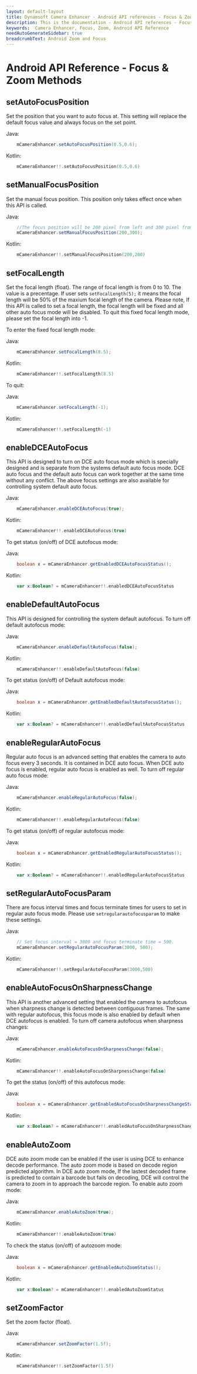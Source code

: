 ```yaml
---
layout: default-layout
title: Dynamsoft Camera Enhancer - Android API references - Focus & Zoom Methods
description: This is the documentation - Android API references - Focus & Zoom Methods page of Dynamsoft Camera Enhancer.
keywords:  Camera Enhancer, Focus, Zoom, Android API Reference
needAutoGenerateSidebar: true
breadcrumbText: Android Zoom and Focus
---
```


# Android API Reference - Focus & Zoom Methods

## setAutoFocusPosition

Set the position that you want to auto focus at. This setting will replace the default focus value and always focus on the set point.

Java:

```java
    mCameraEnhancer.setAutoFocusPosition(0.5,0.6);
```

Kotlin:

```kotlin
    mCameraEnhancer!!.setAutoFocusPosition(0.5,0.6)
```

## setManualFocusPosition

Set the manual focus position. This position only takes effect once when this API is called.

Java:

```java
    //The focus position will be 200 pixel from left and 300 pixel from top.
    mCameraEnhancer.setManualFocusPosition(200,300);
```

Kotlin:

```kotlin
    mCameraEnhancer!!.setManualFocusPosition(200,200)
```

## setFocalLength

Set the focal length (float). The range of focal length is from 0 to 10. The value is a precentage. If user sets `setFocalLength(5);` it means the focal length will be 50% of the maxium focal length of the camera. Please note, If this API is called to set a focal length, the focal length will be fixed and all other auto focus mode will be disabled. To quit this fixed focal length mode, please set the focal length into -1.

To enter the fixed focal length mode:

Java:

```java
    mCameraEnhancer.setFocalLength(8.5);
```

Kotlin:

```kotlin
    mCameraEnhancer!!.setFocalLength(8.5)
```

To quit:

Java:

```java
    mCameraEnhancer.setFocalLength(-1);
```

Kotlin:

```kotlin
    mCameraEnhancer!!.setFocalLength(-1)
```

## enableDCEAutoFocus

This API is designed to turn on DCE auto focus mode which is specially designed and is separate from the systems default auto focus mode. DCE auto focus and the default auto focus can work together at the same time without any conflict. The above focus settings are also available for controlling system default auto focus.

Java:

```java
    mCameraEnhancer.enableDCEAutoFocus(true);
```

Kotlin:

```kotlin
    mCameraEnhancer!!.enableDCEAutoFocus(true)
```

To get status (on/off) of DCE autofocus mode:

Java:

```java
    boolean x = mCameraEnhancer.getEnabledDCEAutoFocusStatus();
```

Kotlin:

```kotlin
    var x:Boolean? = mCameraEnhancer!!.enabledDCEAutoFocusStatus
```

## enableDefaultAutoFocus

This API is designed for controlling the system default autofocus. To turn off default autofocus mode:

Java:

```java
    mCameraEnhancer.enableDefaultAutoFocus(false);
```

Kotlin:

```kotlin
    mCameraEnhancer!!.enableDefaultAutoFocus(false)
```

To get status (on/off) of Default autofocus mode:

Java:

```java
    boolean x = mCameraEnhancer.getEnabledDefaultAutoFocusStatus();
```

Kotlin:

```kotlin
    var x:Boolean? = mCameraEnhancer!!.enabledDefaultAutoFocusStatus
```

## enableRegularAutoFocus

Regular auto focus is an advanced setting that enables the camera to auto focus every 3 seconds. It is contained in DCE auto focus. When DCE auto focus is enabled, regular auto focus is enabled as well. To turn off regular auto focus mode:

Java:

```java
    mCameraEnhancer.enableRegularAutoFocus(false);
```

Kotlin:

```kotlin
    mCameraEnhancer!!.enableRegularAutoFocus(false)
```

To get status (on/off) of regular autofocus mode:

Java:

```java
    boolean x = mCameraEnhancer.getEnabledRegularAutoFocusStatus();
```

Kotlin:

```kotlin
    var x:Boolean? = mCameraEnhancer!!.enabledRegularAutoFocusStatus
```

## setRegularAutoFocusParam

There are focus interval times and focus terminate times for users to set in regular auto focus mode. Please use `setregularautofocusparam` to make these settings.

Java:

```java
    // Set focus interval = 3000 and focus terminate time = 500.
    mCameraEnhancer.setRegularAutoFocusParam(3000, 500);
```

Kotlin:

```kotlin
    mCameraEnhancer!!.setRegularAutoFocusParam(3000,500)
```

## enableAutoFocusOnSharpnessChange

This API is another advanced setting that enabled the camera to autofocus when sharpness change is detected between contiguous frames. The same with regular autofocus, this focus mode is also enabled by default when DCE autofocus is enabled. To turn off camera autofocus when sharpness changes:

Java:

```java
    mCameraEnhancer.enableAutoFocusOnSharpnessChange(false);
```

Kotlin:

```kotlin
    mCameraEnhancer!!.enableAutoFocusOnSharpnessChange(false)
```

To get the status (on/off) of this autofocus mode:

Java:

```java
    boolean x = mCameraEnhancer.getEnabledAutoFocusOnSharpnessChangeStatus();
```

Kotlin:

```kotlin
    var x:Boolean? = mCameraEnhancer!!.enabledAutoFocusOnSharpnessChangeStatus
```

## enableAutoZoom

DCE auto zoom mode can be enabled if the user is using DCE to enhance decode performance. The auto zoom mode is based on decode region predicted algorithm. In DCE auto zoom mode, If the lastest decoded frame is predicted to contain a barcode but fails on decoding, DCE will control the camera to zoom in to approach the barcode region.
To enable auto zoom mode:

Java:

```java
    mCameraEnhancer.enableAutoZoom(true);
```

Kotlin:

```kotlin
    mCameraEnhancer!!.enableAutoZoom(true)
```

To check the status (on/off) of autozoom mode:

Java:

```java
    boolean x = mCameraEnhancer.getEnabledAutoZoomStatus();
```

Kotlin:

```kotlin
    var x:Boolean? = mCameraEnhancer!!.enabledAutoZoomStatus
```

## setZoomFactor

Set the zoom factor (float).

Java:

```java
    mCameraEnhancer.setZoomFactor(1.5f);
```

Kotlin:

```kotlin
    mCameraEnhancer!!.setZoomFactor(1.5f)
```
